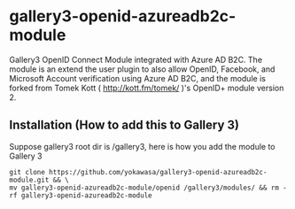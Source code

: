 # gallery3-openid-azureadb2c-module
Gallery3 OpenID Connect Module integrated with Azure AD B2C. The module is an extend the user plugin to also allow OpenID, Facebook, and Microsoft Account verification using Azure AD B2C, and the module is forked from Tomek Kott ( http://kott.fm/tomek/ )'s OpenID+ module version 2.

## Installation (How to add this to Gallery 3)

Suppose gallery3 root dir is /gallery3, here is how you add the module to Gallery 3
```
git clone https://github.com/yokawasa/gallery3-openid-azureadb2c-module.git && \
mv gallery3-openid-azureadb2c-module/openid /gallery3/modules/ && rm -rf gallery3-openid-azureadb2c-module
```
